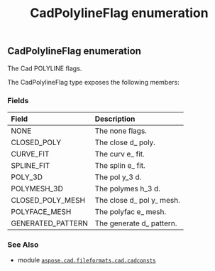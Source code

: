﻿---
title: CadPolylineFlag enumeration
second_title: Aspose.CAD for Python via .NET API References
description: 
type: docs
weight: 380
url: /python-net/aspose.cad.fileformats.cad.cadconsts/cadpolylineflag/
is_root: false
---

## CadPolylineFlag enumeration

The Cad POLYLINE flags.



The CadPolylineFlag type exposes the following members:

### Fields
| Field | Description |
| :- | :- |
| NONE | The none flags. |
| CLOSED_POLY | The close d_ poly. |
| CURVE_FIT | The curv e_ fit. |
| SPLINE_FIT | The splin e_ fit. |
| POLY_3D | The pol y_3 d. |
| POLYMESH_3D | The polymes h_3 d. |
| CLOSED_POLY_MESH | The close d_ pol y_ mesh. |
| POLYFACE_MESH | The polyfac e_ mesh. |
| GENERATED_PATTERN | The generate d_ pattern. |



### See Also
* module [`aspose.cad.fileformats.cad.cadconsts`](..)
